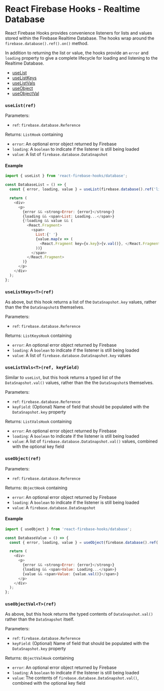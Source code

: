 # React Firebase Hooks - Realtime Database

React Firebase Hooks provides convenience listeners for lists and values stored within the
Firebase Realtime Database. The hooks wrap around the `firebase.database().ref().on()` method.

In addition to returning the list or value, the hooks provide an `error` and `loading` property
to give a complete lifecycle for loading and listening to the Realtime Database.

- [useList](#uselistref)
- [useListKeys](#uselistkeystref)
- [useListVals](#uselistvalstref-keyfield)
- [useObject](#useobjectref)
- [useObjectVal](#useobjectvaltref)

### `useList(ref)`

Parameters:

- `ref`: `firebase.database.Reference`

Returns:
`ListHook` containing

- `error`: An optional error object returned by Firebase
- `loading`: A `boolean` to indicate if the listener is still being loaded
- `value`: A list of `firebase.database.DataSnapshot`

#### Example

```js
import { useList } from 'react-firebase-hooks/database';

const DatabaseList = () => {
  const { error, loading, value } = useList(firebase.database().ref('list'));

  return (
    <div>
      <p>
        {error && <strong>Error: {error}</strong>}
        {loading && <span>List: Loading...</span>}
        {!loading && value && (
          <React.Fragment>
            <span>
              List:{' '}
              {value.map(v => (
                <React.Fragment key={v.key}>{v.val()}, </React.Fragment>
              ))}
            </span>
          </React.Fragment>
        )}
      </p>
    </div>
  );
};
```

### `useListKeys<T>(ref)`

As above, but this hook returns a list of the `DataSnapshot.key` values, rather than the the
`DataSnapshot`s themselves.

Parameters:

- `ref`: `firebase.database.Reference`

Returns:
`ListKeysHook` containing

- `error`: An optional error object returned by Firebase
- `loading`: A `boolean` to indicate if the listener is still being loaded
- `value`: A list of `firebase.database.DataSnapshot.key` values

### `useListVals<T>(ref, keyField)`

Similar to `useList`, but this hook returns a typed list of the `DataSnapshot.val()` values, rather than the the
`DataSnapshot`s themselves.

Parameters:

- `ref`: `firebase.database.Reference`
- `keyField`: (Optional) Name of field that should be populated with the `DataSnapshot.key` property

Returns:
`ListValsHook` containing

- `error`: An optional error object returned by Firebase
- `loading`: A `boolean` to indicate if the listener is still being loaded
- `value`: A list of `firebase.database.DataSnapshot.val()` values, combined with the optional key field

### `useObject(ref)`

Parameters:

- `ref`: `firebase.database.Reference`

Returns:
`ObjectHook` containing

- `error`: An optional error object returned by Firebase
- `loading`: A `boolean` to indicate if the listener is still being loaded
- `value`: A `firebase.database.DataSnapshot`

#### Example

```js
import { useObject } from 'react-firebase-hooks/database';

const DatabaseValue = () => {
  const { error, loading, value } = useObject(firebase.database().ref('value'));

  return (
    <div>
      <p>
        {error && <strong>Error: {error}</strong>}
        {loading && <span>Value: Loading...</span>}
        {value && <span>Value: {value.val()}</span>}
      </p>
    </div>
  );
};
```

### `useObjectVal<T>(ref)`

As above, but this hook returns the typed contents of `DataSnapshot.val()` rather than the
`DataSnapshot` itself.

Parameters:

- `ref`: `firebase.database.Reference`
- `keyField`: (Optional) Name of field that should be populated with the `DataSnapshot.key` property

Returns:
`ObjectValHook` containing

- `error`: An optional error object returned by Firebase
- `loading`: A `boolean` to indicate if the listener is still being loaded
- `value`: The contents of `firebase.database.DataSnapshot.val()`, combined with the optional key field
